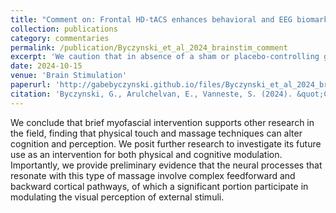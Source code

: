```yaml
---
title: "Comment on: Frontal HD-tACS enhances behavioral and EEG biomarkers of vigilance in continuous attention task"
collection: publications
category: commentaries
permalink: /publication/Byczynski_et_al_2024_brainstim_comment
excerpt: 'We caution that in absence of a sham or placebo-controlling groups or more direct mechanistic approaches, it is difficult to conclude that peripheral mechanisms are not at play based strictly on non-specific arousal.'
date: 2024-10-15
venue: 'Brain Stimulation'
paperurl: 'http://gabebyczynski.github.io/files/Byczynski_et_al_2024_brainstim_comment.pdf'
citation: 'Byczynski, G., Arulchelvan, E., Vanneste, S. (2024). &quot;Comment on: Frontal HD-tACS enhances behavioral and EEG biomarkers of vigilance in continuous attention task.&quot; <i>Brain Stimulation</i>.'
---
```


We conclude that brief myofascial intervention supports other research in the field, finding that physical touch and massage techniques can alter cognition and perception. We posit further research to investigate its future use as an intervention for both physical and cognitive modulation. Importantly, we provide preliminary evidence that the neural processes that resonate with this type of massage involve complex feedforward and backward cortical pathways, of which a significant portion participate in modulating the visual perception of external stimuli.
